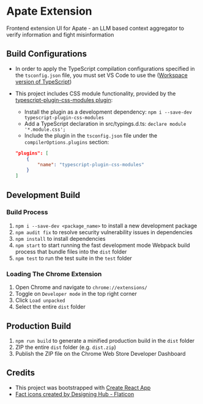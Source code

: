 # Apate Extension
Frontend extension UI for Apate - an LLM based context aggregator to verify information and fight misinformation

## Build Configurations
- In order to apply the TypeScript compilation configurations specified in the `tsconfig.json` file, you must set VS Code to use the ([Workspace version of TypeScript](https://code.visualstudio.com/docs/typescript/typescript-compiling#_using-the-workspace-version-of-typescript))
- This project includes CSS module functionality, provided by the [typescript-plugin-css-modules plugin](https://www.npmjs.com/package/typescript-plugin-css-modules):
    - Install the plugin as a development dependency: `npm i --save-dev typescript-plugin-css-modules`
    - Add a TypeScript declaration in src/typings.d.ts: `declare module '*.module.css';`
    - Include the plugin in the `tsconfig.json` file under the `compilerOptions.plugins` section:
    
    ```json
    "plugins": [
        {
            "name": "typescript-plugin-css-modules"
        }
    ]
    ```

## Development Build
### Build Process
1. `npm i --save-dev <package_name>` to install a new development package
2. `npm audit fix` to resolve security vulnerability issues in dependencies
3. `npm install` to install dependencies
4. `npm start` to start running the fast development mode Webpack build process that bundle files into the `dist` folder
5. `npm test` to run the test suite in the `test` folder

### Loading The Chrome Extension
1. Open Chrome and navigate to `chrome://extensions/`
2. Toggle on `Developer mode` in the top right corner
3. Click `Load unpacked`
4. Select the entire `dist` folder

## Production Build
1. `npm run build` to generate a minified production build in the `dist` folder
2. ZIP the entire `dist` folder (e.g. `dist.zip`)
3. Publish the ZIP file on the Chrome Web Store Developer Dashboard

## Credits
- This project was bootstrapped with [Create React App](https://github.com/facebook/create-react-app)
- <a href="https://www.flaticon.com/free-icons/fact" title="fact icons">Fact icons created by Designing Hub - Flaticon</a>